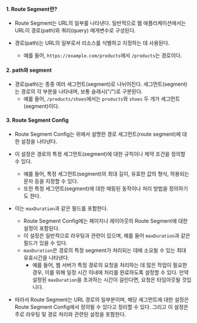 
#### 1. Route Segment란?

- Route Segment는 URL의 일부를 나타낸다. 일반적으로 웹 애플리케이션에서는 URL이 경로(path)와 쿼리(query) 매개변수로 구성된다.

- 경로(path)는 URL의 일부로서 리소스를 식별하고 지정하는 데 사용된다. 
	- 예를 들어, `https://example.com/products`에서 `/products`는 경로이다.


#### 2. path와 segment

- 경로(path)는 종종 여러 세그먼트(segment)로 나뉘어진다. 세그먼트(segment)는 경로의 각 부분을 나타내며, 보통 슬래시("/")로 구분된다. 
	- 예를 들어, `/products/shoes`에서는 `products`와 `shoes` 두 개가 세그먼트(segment)이다.


#### 3. Route Segment Config

- Route Segment Config는 위에서 설명한 경로 세그먼트(route segment)에 대한 설정을 나타낸다. 

- 이 설정은 경로의 특정 세그먼트(segment)에 대한 규칙이나 제약 조건을 정의할 수 있다.
	- 예를 들어, 특정 세그먼트(segment)의 최대 길이, 유효한 값의 형식, 허용되는 문자 등을 지정할 수 있다. 
	- 또한 특정 세그먼트(segment)에 대한 매핑된 동작이나 처리 방법을 정의하기도 한다.

- 이는 `maxDuration`과 같은 필드를 포함한다.
	- Route Segment Config에는 페이지나 레이아웃의 Route Segment에 대한 설정이 포함된다.
	- 이 설정은 일반적으로 라우팅과 관련이 있으며, 예를 들어 `maxDuration`과 같은 필드가 있을 수 있다.
	- `maxDuration`은 경로의 특정 segment가 처리되는 데에 소요될 수 있는 최대 유효시간을 나타낸다.
		- 예를 들어, 웹 서버가 특정 경로의 요청을 처리하는 데 많은 작업이 필요한 경우, 이를 위해 일정 시간 이내에 처리를 완료하도록 설정할 수 있다. 만약 설정된 `maxDuration`을 초과하는 시간이 걸린다면, 요청은 타임아웃될 것입니다.


- 따라서 Route Segment는 URL 경로의 일부분이며, 해당 세그먼트에 대한 설정은 Route Segment Config에서 정의될 수 있다고 정리할 수 있다. 그리고 이 설정은 주로 라우팅 및 경로 처리와 관련된 설정을 포함한다.